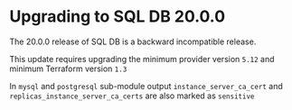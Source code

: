 # Upgrading to SQL DB 20.0.0

The 20.0.0 release of SQL DB is a backward incompatible release.

This update requires upgrading the minimum provider version `5.12` and minimum Terraform version `1.3`


In `mysql` and `postgresql` sub-module output `instance_server_ca_cert` and `replicas_instance_server_ca_certs` are also marked as `sensitive`
